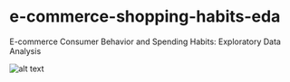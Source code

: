 # e-commerce-shopping-habits-eda
E-commerce Consumer Behavior and Spending Habits: Exploratory Data Analysis

![alt text](/Users/hyaesmilla/Desktop/bootcamp-dspt13/dspt14-individual-project/e-commerce-shopping-habits-eda/assets/consumer-behavior-eda-banner.png)